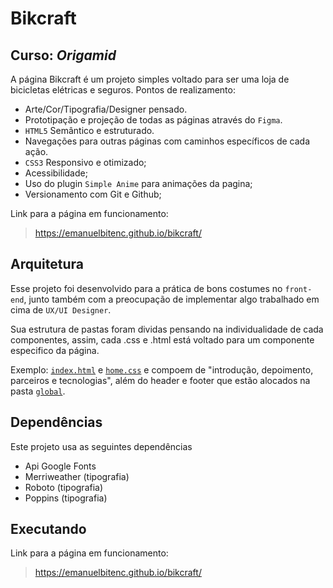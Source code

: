 # Bikcraft

## Curso: _Origamid_

A página Bikcraft é um projeto simples voltado para ser uma loja de bicicletas elétricas e seguros. Pontos de realizamento:

- Arte/Cor/Tipografia/Designer pensado.
- Prototipação e projeção de todas as páginas através do `Figma`.
- `HTML5` Semântico e estruturado.
- Navegações para outras páginas com caminhos específicos de cada ação.
- `CSS3` Responsivo e otimizado;
- Acessibilidade;
- Uso do plugin `Simple Anime` para animações da pagina;
- Versionamento com Git e Github;

Link para a página em funcionamento:

> https://emanuelbitenc.github.io/bikcraft/

## Arquitetura

Esse projeto foi desenvolvido para a prática de bons costumes no `front-end`, junto também com a preocupação de implementar algo trabalhado em cima de `UX/UI Designer`.

Sua estrutura de pastas foram dividas pensando na individualidade de cada componentes, assim, cada .css e .html está voltado para um componente especifico da página.

Exemplo:
[`index.html`](index.html) e [`home.css`](css/home) e compoem de "introdução, depoimento, parceiros e tecnologias", além do header e footer que estão alocados na pasta [`global`](css/global).

## Dependências

Este projeto usa as seguintes dependências

- Api Google Fonts
- Merriweather (tipografia)
- Roboto (tipografia)
- Poppins (tipografia)

## Executando

Link para a página em funcionamento:

> https://emanuelbitenc.github.io/bikcraft/
